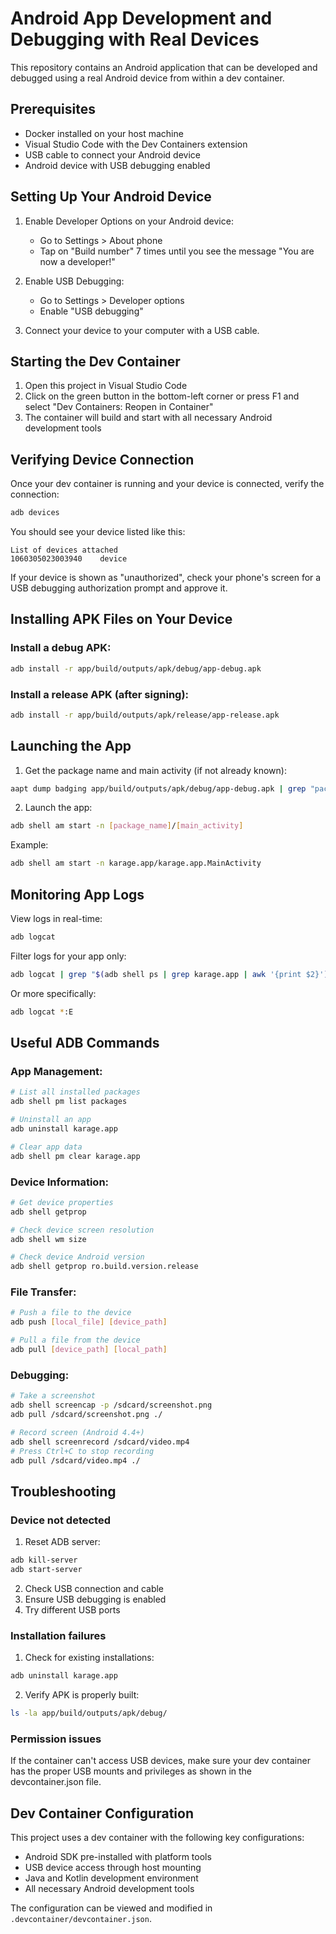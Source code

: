 # Android App Development and Debugging with Real Devices

This repository contains an Android application that can be developed and debugged using a real Android device from within a dev container.

## Prerequisites

- Docker installed on your host machine
- Visual Studio Code with the Dev Containers extension
- USB cable to connect your Android device
- Android device with USB debugging enabled

## Setting Up Your Android Device

1. Enable Developer Options on your Android device:
   - Go to Settings > About phone
   - Tap on "Build number" 7 times until you see the message "You are now a developer!"

2. Enable USB Debugging:
   - Go to Settings > Developer options
   - Enable "USB debugging"

3. Connect your device to your computer with a USB cable.

## Starting the Dev Container

1. Open this project in Visual Studio Code
2. Click on the green button in the bottom-left corner or press F1 and select "Dev Containers: Reopen in Container"
3. The container will build and start with all necessary Android development tools

## Verifying Device Connection

Once your dev container is running and your device is connected, verify the connection:

```bash
adb devices
```

You should see your device listed like this:
```
List of devices attached
1060305023003940    device
```

If your device is shown as "unauthorized", check your phone's screen for a USB debugging authorization prompt and approve it.

## Installing APK Files on Your Device

### Install a debug APK:

```bash
adb install -r app/build/outputs/apk/debug/app-debug.apk
```

### Install a release APK (after signing):

```bash
adb install -r app/build/outputs/apk/release/app-release.apk
```

## Launching the App

1. Get the package name and main activity (if not already known):

```bash
aapt dump badging app/build/outputs/apk/debug/app-debug.apk | grep "package\|launchable-activity"
```

2. Launch the app:

```bash
adb shell am start -n [package_name]/[main_activity]
```

Example:
```bash
adb shell am start -n karage.app/karage.app.MainActivity
```

## Monitoring App Logs

View logs in real-time:

```bash
adb logcat
```

Filter logs for your app only:

```bash
adb logcat | grep "$(adb shell ps | grep karage.app | awk '{print $2}')"
```

Or more specifically:

```bash
adb logcat *:E
```

## Useful ADB Commands

### App Management:

```bash
# List all installed packages
adb shell pm list packages

# Uninstall an app
adb uninstall karage.app

# Clear app data
adb shell pm clear karage.app
```

### Device Information:

```bash
# Get device properties
adb shell getprop

# Check device screen resolution
adb shell wm size

# Check device Android version
adb shell getprop ro.build.version.release
```

### File Transfer:

```bash
# Push a file to the device
adb push [local_file] [device_path]

# Pull a file from the device
adb pull [device_path] [local_path]
```

### Debugging:

```bash
# Take a screenshot
adb shell screencap -p /sdcard/screenshot.png
adb pull /sdcard/screenshot.png ./

# Record screen (Android 4.4+)
adb shell screenrecord /sdcard/video.mp4
# Press Ctrl+C to stop recording
adb pull /sdcard/video.mp4 ./
```

## Troubleshooting

### Device not detected

1. Reset ADB server:
```bash
adb kill-server
adb start-server
```

2. Check USB connection and cable
3. Ensure USB debugging is enabled
4. Try different USB ports

### Installation failures

1. Check for existing installations:
```bash
adb uninstall karage.app
```

2. Verify APK is properly built:
```bash
ls -la app/build/outputs/apk/debug/
```

### Permission issues

If the container can't access USB devices, make sure your dev container has the proper USB mounts and privileges as shown in the devcontainer.json file.

## Dev Container Configuration

This project uses a dev container with the following key configurations:

- Android SDK pre-installed with platform tools
- USB device access through host mounting
- Java and Kotlin development environment
- All necessary Android development tools

The configuration can be viewed and modified in `.devcontainer/devcontainer.json`.
